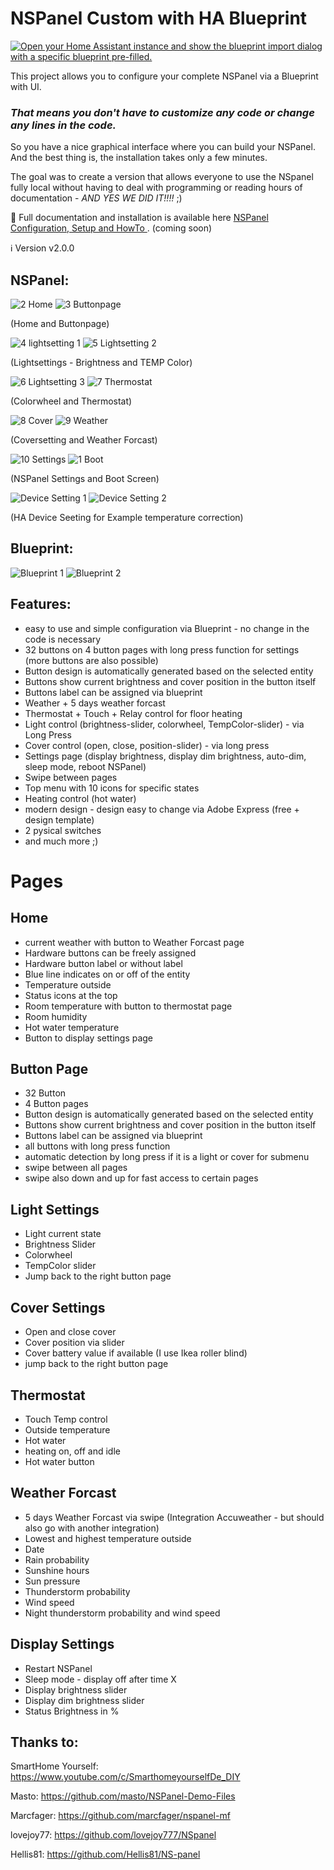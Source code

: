 # NSPanel Custom with HA Blueprint
[![Open your Home Assistant instance and show the blueprint import dialog with a specific blueprint pre-filled.](https://my.home-assistant.io/badges/blueprint_import.svg)](https://my.home-assistant.io/redirect/blueprint_import/?blueprint_url=https%3A%2F%2Fgithub.com%2FBlackymas%2FNSPanel_HA_Blueprint%2Fblob%2Fmain%2Fnspnael_blueprint.yaml)

This project allows you to configure your complete NSPanel via a Blueprint with UI.
### *That means you don't have to customize any code or change any lines in the code.*

So you have a nice graphical interface where you can build your NSPanel.
And the best thing is, the installation takes only a few minutes.

The goal was to create a version that allows everyone to use the NSpanel fully local without having to deal with programming or reading hours of documentation - *AND YES WE DID IT!!!!* ;)

📕 Full documentation and installation is available here [NSPanel Configuration, Setup and HowTo ](https://github.com/Blackymas/NSPanel_HA_Blueprint/wiki). (coming soon)


ℹ️ Version v2.0.0
    

## NSPanel:
![2 Home](https://user-images.githubusercontent.com/41958506/203653897-cf96a7af-2b92-4ad9-a375-987decad5aa7.png)
![3 Buttonpage](https://user-images.githubusercontent.com/41958506/203654022-c6d81263-ce56-4a84-917a-9d4911f19f55.png)

(Home and Buttonpage)


![4 lightsetting 1](https://user-images.githubusercontent.com/41958506/203654055-943d1910-7673-4d9f-ad81-7ef00d155e5a.png)
![5 Lightsetting 2](https://user-images.githubusercontent.com/41958506/203654076-93e110df-f314-4cf1-8500-ed667f2202fd.png)

(Lightsettings - Brightness and TEMP Color)


![6 Lightsetting 3](https://user-images.githubusercontent.com/41958506/203654179-f7303b02-c886-4890-b976-cb498940a627.png)
![7 Thermostat](https://user-images.githubusercontent.com/41958506/203654189-4294b634-430f-423c-b170-9f1680f94b0e.png)

(Colorwheel and Thermostat)


![8 Cover](https://user-images.githubusercontent.com/41958506/203654290-c6ec2f2f-7924-492c-914c-0d96dc3907e0.png)
![9 Weather](https://user-images.githubusercontent.com/41958506/203654307-24000d00-b7e1-47eb-bd64-9e97b508db52.png)

(Coversetting and Weather Forcast)


![10 Settings](https://user-images.githubusercontent.com/41958506/203654386-e4e574ad-8674-4268-84dd-1c4e40f98eb9.png)
![1 Boot](https://user-images.githubusercontent.com/41958506/203667473-d33523a4-3197-4838-9099-cccebfc727db.png)

(NSPanel Settings and Boot Screen)


![Device Setting 1](https://user-images.githubusercontent.com/41958506/203723223-8afc0e44-51cf-49ed-8a49-8ba713716639.png)
![Device Setting 2](https://user-images.githubusercontent.com/41958506/203724491-53ecd93d-bc7c-4c2d-850b-f106691e2639.png)


(HA Device Seeting for Example temperature correction)


## Blueprint:
![Blueprint 1](https://user-images.githubusercontent.com/41958506/203655004-a11f5a1c-d098-4e1a-958a-0293e50000b2.png)
![Blueprint 2](https://user-images.githubusercontent.com/41958506/203655014-e6cae9df-aaf8-4537-8165-b8f44a177d3b.png)



## Features:
- easy to use and simple configuration via Blueprint - no change in the code is necessary
- 32 buttons on 4 button pages with long press function for settings (more buttons are also possible)
- Button design is automatically generated based on the selected entity
- Buttons show current brightness and cover position in the button itself
- Buttons label can be assigned via blueprint
- Weather + 5 days weather forcast
- Thermostat + Touch + Relay control for floor heating
- Light control (brightness-slider, colorwheel, TempColor-slider) - via Long Press
- Cover control (open, close, position-slider) - via long press
- Settings page (display brightness, display dim brightness, auto-dim, sleep mode, reboot NSPanel)
- Swipe between pages
- Top menu with 10 icons for specific states
- Heating control (hot water)
- modern design - design easy to change via Adobe Express (free + design template)
- 2 pysical switches
- and much more ;)


# Pages

## Home
- current weather with button to Weather Forcast page
- Hardware buttons can be freely assigned
- Hardware button label or without label
- Blue line indicates on or off of the entity
- Temperature outside
- Status icons at the top
- Room temperature with button to thermostat page
- Room humidity
- Hot water temperature
- Button to display settings page


## Button Page
- 32 Button
- 4 Button pages
- Button design is automatically generated based on the selected entity
- Buttons show current brightness and cover position in the button itself
- Buttons label can be assigned via blueprint
- all buttons with long press function
- automatic detection by long press if it is a light or cover for submenu
- swipe between all pages 
- swipe also down and up for fast access to certain pages


## Light Settings
- Light current state
- Brightness Slider
- Colorwheel
- TempColor slider
- Jump back to the right button page


## Cover Settings
- Open and close cover
- Cover position via slider
- Cover battery value if available (I use Ikea roller blind)
- jump back to the right button page


## Thermostat
- Touch Temp control 
- Outside temperature
- Hot water
- heating on, off and idle
- Hot water button


## Weather Forcast
- 5 days Weather Forcast via swipe (Integration Accuweather - but should also go with another integration)
- Lowest and highest temperature outside
- Date
- Rain probability
- Sunshine hours
- Sun pressure 
- Thunderstorm probability
- Wind speed
- Night thunderstorm probability and wind speed


## Display Settings
- Restart NSPanel
- Sleep mode - display off after time X
- Display brightness slider
- Display dim brightness slider
- Status Brightness in %




## Thanks to:
SmartHome Yourself: https://www.youtube.com/c/SmarthomeyourselfDe_DIY

Masto: https://github.com/masto/NSPanel-Demo-Files

Marcfager:  https://github.com/marcfager/nspanel-mf

lovejoy77: https://github.com/lovejoy777/NSpanel

Hellis81: https://github.com/Hellis81/NS-panel
